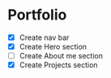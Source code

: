 # Portfolio

- [x] Create nav bar
- [x] Create Hero section
- [ ] Create About me section
- [x] Create Projects section
